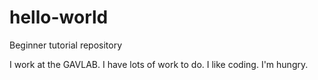# hello-world
Beginner tutorial repository

I work at the GAVLAB. I have lots of work to do. I like coding. 
I'm hungry.
